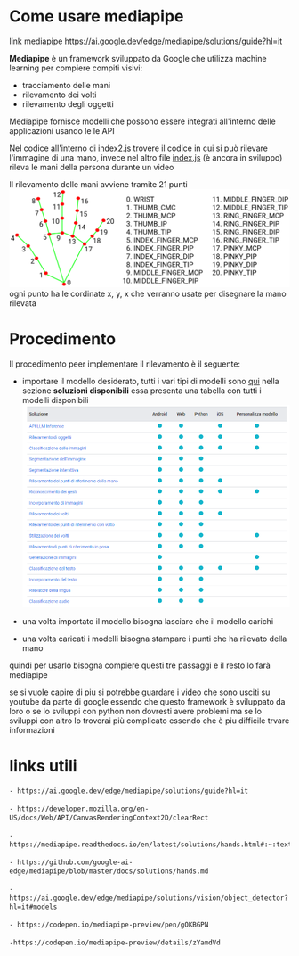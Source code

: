 # Come usare mediapipe

link mediapipe https://ai.google.dev/edge/mediapipe/solutions/guide?hl=it

**Mediapipe** è un framework sviluppato da Google che utilizza machine learning per compiere compiti visivi: 

- tracciamento delle mani 
- rilevamento dei volti
- rilevamento degli oggetti

Mediapipe fornisce modelli che possono essere integrati all'interno delle applicazioni usando le le API 

Nel codice all'interno di [index2.js](https://github.com/antoniolaikauf/detection-mediapipe/blob/main/index2.js) trovere il codice in cui si può rilevare l'immagine di una mano, invece nel altro file [index.js](https://github.com/antoniolaikauf/detection-mediapipe/blob/main/index.js) (è ancora in sviluppo) rileva le mani della persona durante un video

Il rilevamento delle mani avviene tramite 21 punti ![mano](img/struttura%20mano.png) ogni punto ha le cordinate x, y, x che verranno usate per disegnare la mano rilevata 

# Procedimento 
Il procedimento peer implementare il rilevamento è il seguente:
- importare il modello desiderato, tutti i vari tipi di modelli sono [qui](https://ai.google.dev/edge/mediapipe/solutions/guide?hl=it) nella sezione **soluzioni disponibili** essa presenta una tabella con tutti i modelli disponibili ![](img/Screenshot%202024-06-11%20174609.png)

- una volta importato il modello bisogna lasciare che il modello carichi 

- una volta caricati i modelli bisogna stampare i punti che ha rilevato della mano 

quindi per usarlo bisogna compiere questi tre passaggi e il resto lo farà mediapipe 

se si vuole capire di piu si potrebbe guardare i [video](https://www.youtube.com/watch?v=C3-WnwzsaJA&list=PLOU2XLYxmsILVnjfBvtTWZC4YiHBwz-4l) che sono usciti su youtube da parte di google essendo che questo framework è sviluppato da loro o se lo sviluppi con python non dovresti avere problemi ma se lo sviluppi con altro lo troverai più complicato essendo che è piu difficile trvare informazioni

# links utili
```
- https://ai.google.dev/edge/mediapipe/solutions/guide?hl=it

- https://developer.mozilla.org/en-US/docs/Web/API/CanvasRenderingContext2D/clearRect

- https://mediapipe.readthedocs.io/en/latest/solutions/hands.html#:~:text=MediaPipe%20Hands%20is%20a%20high,from%20just%20a%20single%20frame.

- https://github.com/google-ai-edge/mediapipe/blob/master/docs/solutions/hands.md

- https://ai.google.dev/edge/mediapipe/solutions/vision/object_detector?hl=it#models

- https://codepen.io/mediapipe-preview/pen/gOKBGPN

-https://codepen.io/mediapipe-preview/details/zYamdVd
```